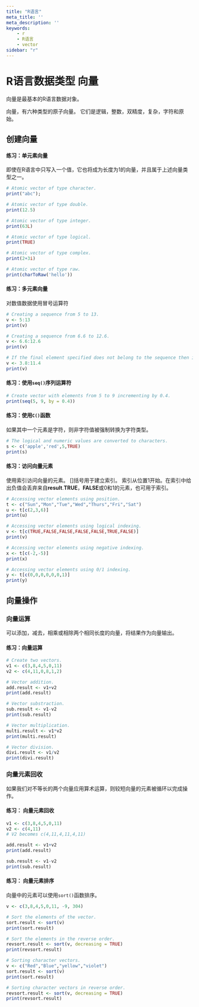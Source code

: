 ```yaml
---
title: "R语言"
meta_title: ''
meta_description: ''
keywords: 
    - r
    - R语言
    - vector
sidebar: "r"
---
```

# R语言数据类型 向量

向量是最基本的R语言数据对象。

向量，有六种类型的原子向量。 它们是逻辑，整数，双精度，复杂，字符和原始。

## 创建向量

#### 练习：单元素向量

即使在R语言中只写入一个值，它也将成为长度为1的向量，并且属于上述向量类型之一。

```R
# Atomic vector of type character.
print("abc");

# Atomic vector of type double.
print(12.5)

# Atomic vector of type integer.
print(63L)

# Atomic vector of type logical.
print(TRUE)

# Atomic vector of type complex.
print(2+3i)

# Atomic vector of type raw.
print(charToRaw('hello'))
```

#### 练习：多元素向量

对数值数据使用冒号运算符

```R
# Creating a sequence from 5 to 13.
v <- 5:13
print(v)

# Creating a sequence from 6.6 to 12.6.
v <- 6.6:12.6
print(v)

# If the final element specified does not belong to the sequence then it is discarded.
v <- 3.8:11.4
print(v)
```

#### 练习：使用`seq()`序列运算符

```R
# Create vector with elements from 5 to 9 incrementing by 0.4.
print(seq(5, 9, by = 0.4))
```

#### 练习：使用`C()`函数

如果其中一个元素是字符，则非字符值被强制转换为字符类型。

```R
# The logical and numeric values are converted to characters.
s <- c('apple','red',5,TRUE)
print(s)
```

#### 练习：访问向量元素

使用索引访问向量的元素。 []括号用于建立索引。 索引从位置1开始。在索引中给出负值会丢弃来自**result**.**TRUE**，**FALSE**或0和1的元素，也可用于索引。

```R
# Accessing vector elements using position.
t <- c("Sun","Mon","Tue","Wed","Thurs","Fri","Sat")
u <- t[c(2,3,6)]
print(u)

# Accessing vector elements using logical indexing.
v <- t[c(TRUE,FALSE,FALSE,FALSE,FALSE,TRUE,FALSE)]
print(v)

# Accessing vector elements using negative indexing.
x <- t[c(-2,-5)]
print(x)

# Accessing vector elements using 0/1 indexing.
y <- t[c(0,0,0,0,0,0,1)]
print(y)
```

## 向量操作

### 向量运算

可以添加，减去，相乘或相除两个相同长度的向量，将结果作为向量输出。

#### 练习：向量运算
```R
# Create two vectors.
v1 <- c(3,8,4,5,0,11)
v2 <- c(4,11,0,8,1,2)

# Vector addition.
add.result <- v1+v2
print(add.result)

# Vector substraction.
sub.result <- v1-v2
print(sub.result)

# Vector multiplication.
multi.result <- v1*v2
print(multi.result)

# Vector division.
divi.result <- v1/v2
print(divi.result)
```

### 向量元素回收
如果我们对不等长的两个向量应用算术运算，则较短向量的元素被循环以完成操作。

#### 练习： 向量元素回收
```R
v1 <- c(3,8,4,5,0,11)
v2 <- c(4,11)
# V2 becomes c(4,11,4,11,4,11)

add.result <- v1+v2
print(add.result)

sub.result <- v1-v2
print(sub.result)
```

#### 练习： 向量元素排序

向量中的元素可以使用`sort()`函数排序。

```R
v <- c(3,8,4,5,0,11, -9, 304)

# Sort the elements of the vector.
sort.result <- sort(v)
print(sort.result)

# Sort the elements in the reverse order.
revsort.result <- sort(v, decreasing = TRUE)
print(revsort.result)

# Sorting character vectors.
v <- c("Red","Blue","yellow","violet")
sort.result <- sort(v)
print(sort.result)

# Sorting character vectors in reverse order.
revsort.result <- sort(v, decreasing = TRUE)
print(revsort.result)
```

<code class=backend-type backend-type=free></code>
<code class=gatsby-kernelname data-language=r></code>
<script type="text/javascript" src="https://cdn.freeaihub.com/asset/js/cell.js"></script>
